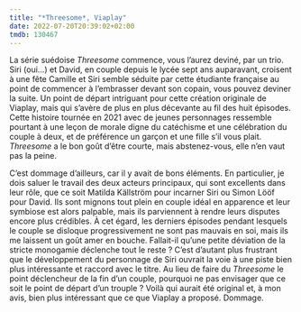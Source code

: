 ```yaml
---
title: "*Threesome*, Viaplay"
date: 2022-07-20T20:39:02+02:00
tmdb: 130467 
---
```


La série suédoise *Threesome* commence, vous l’aurez deviné, par un trio. Siri (oui…) et David, en couple depuis le lycée sept ans auparavant, croisent à une fête Camille et Siri semble séduite par cette étudiante française au point de commencer à l’embrasser devant son copain, vous pouvez deviner la suite. Un point de départ intriguant pour cette création originale de Viaplay, mais qui s’avère de plus en plus décevante au fil des huit épisodes. Cette histoire tournée en 2021 avec de jeunes personnages ressemble pourtant à une leçon de morale digne du catéchisme et une célébration du couple à deux, et de préférence un garçon et une fille s’il vous plait. *Threesome* a le bon goût d’être courte, mais abstenez-vous, elle n’en vaut pas la peine. 

C’est dommage d’ailleurs, car il y avait de bons éléments. En particulier, je dois saluer le travail des deux acteurs principaux, qui sont excellents dans leur rôle, que ce soit Matilda Källström pour incarner Siri ou Simon Lööf pour David. Ils sont mignons tout plein en couple idéal en apparence et leur symbiose est alors palpable, mais ils parviennent à rendre leurs disputes encore plus crédibles. À cet égard, les derniers épisodes pendant lesquels le couple se disloque progressivement ne sont pas mauvais en soi, mais ils me laissent un goût amer en bouche. Fallait-il qu’une petite déviation de la stricte monogamie déclenche tout le reste ? C’est d’autant plus frustrant que le développement du personnage de Siri ouvrait la voie à une piste bien plus intéressante et raccord avec le titre. Au lieu de faire du *Threesome* le point déclencheur de la fin d’un couple, pourquoi ne pas envisager que ce soit le point de départ d’un trouple ? Voilà qui aurait été original et, à mon avis, bien plus intéressant que ce que Viaplay a proposé. Dommage.

